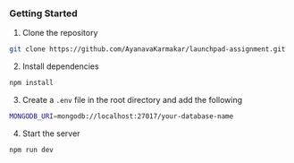 ### Getting Started

1. Clone the repository

```bash
git clone https://github.com/AyanavaKarmakar/launchpad-assignment.git
```

2. Install dependencies

```bash
npm install
```

3. Create a `.env` file in the root directory and add the following

```bash
MONGODB_URI=mongodb://localhost:27017/your-database-name
```

4. Start the server

```bash
npm run dev
```
